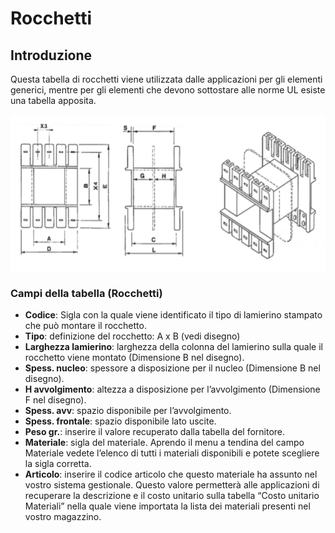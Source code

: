 # Rocchetti

## Introduzione
Questa tabella di rocchetti viene utilizzata dalle applicazioni per gli elementi generici, mentre per gli elementi che devono sottostare alle norme UL esiste una tabella apposita. 

<img src="img/Rocchetti.png" height="250px">

### Campi della tabella (Rocchetti)
- **Codice**:
Sigla con la quale viene identificato il tipo di lamierino stampato che può montare il rocchetto.
- **Tipo**: definizione del rocchetto: A x B (vedi disegno)
- **Larghezza lamierino**: larghezza della colonna del lamierino sulla quale il rocchetto viene montato (Dimensione B nel disegno).
- **Spess. nucleo**: spessore a disposizione per il nucleo (Dimensione B nel disegno).
- **H avvolgimento**: altezza a disposizione per l’avvolgimento (Dimensione F nel disegno).
- **Spess. avv**: spazio disponibile per l’avvolgimento.
- **Spess. frontale**: spazio disponibile lato uscite.
- **Peso gr.**: inserire il valore recuperato dalla tabella del fornitore.
- **Materiale**: sigla del materiale. Aprendo il menu a tendina del campo Materiale vedete l’elenco di tutti i materiali disponibili e potete scegliere la sigla corretta.
- **Articolo**: inserire il codice articolo che questo materiale ha assunto nel vostro sistema gestionale. Questo valore permetterà alle applicazioni di recuperare la descrizione e il costo unitario sulla tabella “Costo unitario Materiali” nella quale viene importata la lista dei materiali presenti nel vostro magazzino.
